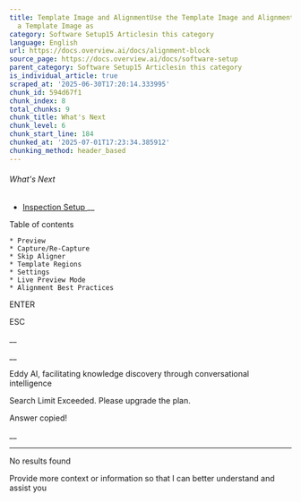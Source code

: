 ```yaml
---
title: Template Image and AlignmentUse the Template Image and Alignment page to capture
  a Template Image as
category: Software Setup15 Articlesin this category
language: English
url: https://docs.overview.ai/docs/alignment-block
source_page: https://docs.overview.ai/docs/software-setup
parent_category: Software Setup15 Articlesin this category
is_individual_article: true
scraped_at: '2025-06-30T17:20:14.333995'
chunk_id: 594d67f1
chunk_index: 8
total_chunks: 9
chunk_title: What's Next
chunk_level: 6
chunk_start_line: 184
chunked_at: '2025-07-01T17:23:34.385912'
chunking_method: header_based
---
```


###### What's Next

  * [ Inspection Setup ](/docs/roi-block) __



Table of contents

    * Preview 
    * Capture/Re-Capture 
    * Skip Aligner 
    * Template Regions 
    * Settings 
    * Live Preview Mode 
    * Alignment Best Practices 



ENTER

ESC

 __

__

Eddy AI, facilitating knowledge discovery through conversational intelligence

Search Limit Exceeded. Please upgrade the plan.

Answer copied\!

__

__ __

No results found

Provide more context or information so that I can better understand and assist you
